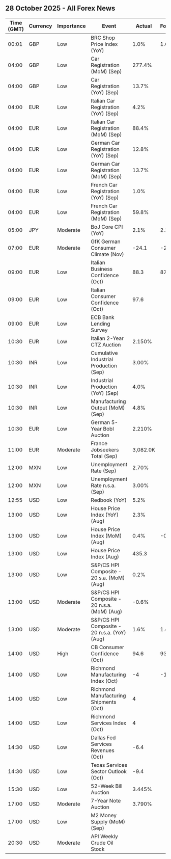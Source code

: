 ## 28 October 2025 - All Forex News

| Time (GMT) | Currency | Importance | Event | Actual | Forecast | Previous |
|------|----------|------------|-------|--------|----------|----------|
| 00:01 | GBP | Low | BRC Shop Price Index (YoY) | 1.0% | 1.6% | 1.4% |
| 04:00 | GBP | Low | Car Registration (MoM) (Sep) | 277.4% |  | -40.8% |
| 04:00 | GBP | Low | Car Registration (YoY) (Sep) | 13.7% |  | -2.0% |
| 04:00 | EUR | Low | Italian Car Registration (YoY) (Sep) | 4.2% |  | -2.7% |
| 04:00 | EUR | Low | Italian Car Registration (MoM) (Sep) | 88.4% |  | -43.2% |
| 04:00 | EUR | Low | German Car Registration (YoY) (Sep) | 12.8% |  | 5.0% |
| 04:00 | EUR | Low | German Car Registration (MoM) (Sep) | 13.7% |  | -21.7% |
| 04:00 | EUR | Low | French Car Registration (YoY) (Sep) | 1.0% |  | 2.2% |
| 04:00 | EUR | Low | French Car Registration (MoM) (Sep) | 59.8% |  | -24.5% |
| 05:00 | JPY | Moderate | BoJ Core CPI (YoY) | 2.1% | 2.1% | 2.0% |
| 07:00 | EUR | Moderate | GfK German Consumer Climate (Nov) | -24.1 | -22.0 | -22.5 |
| 09:00 | EUR | Low | Italian Business Confidence (Oct) | 88.3 | 87.5 | 87.4 |
| 09:00 | EUR | Low | Italian Consumer Confidence (Oct) | 97.6 |  | 96.8 |
| 09:00 | EUR | Low | ECB Bank Lending Survey |  |  |  |
| 10:30 | EUR | Low | Italian 2-Year CTZ Auction | 2.150% |  | 2.230% |
| 10:30 | INR | Low | Cumulative Industrial Production (Sep) | 3.00% |  | 2.80% |
| 10:30 | INR | Low | Industrial Production (YoY) (Sep) | 4.0% |  | 4.0% |
| 10:30 | INR | Low | Manufacturing Output (MoM) (Sep) | 4.8% |  | 3.8% |
| 10:30 | EUR | Low | German 5-Year Bobl Auction | 2.210% |  | 2.310% |
| 11:00 | EUR | Moderate | France Jobseekers Total (Sep) | 3,082.0K |  | 3,021.8K |
| 12:00 | MXN | Low | Unemployment Rate (Sep) | 2.70% |  | 2.60% |
| 12:00 | MXN | Low | Unemployment Rate n.s.a. (Sep) | 3.00% |  | 2.90% |
| 12:55 | USD | Low | Redbook (YoY) | 5.2% |  | 5.0% |
| 13:00 | USD | Low | House Price Index (YoY) (Aug) | 2.3% |  | 2.4% |
| 13:00 | USD | Low | House Price Index (MoM) (Aug) | 0.4% | -0.1% | 0.0% |
| 13:00 | USD | Low | House Price Index (Aug) | 435.3 |  | 433.6 |
| 13:00 | USD | Low | S&P/CS HPI Composite - 20 s.a. (MoM) (Aug) | 0.2% |  | -0.1% |
| 13:00 | USD | Moderate | S&P/CS HPI Composite - 20 n.s.a. (MoM) (Aug) | -0.6% |  | -0.3% |
| 13:00 | USD | Moderate | S&P/CS HPI Composite - 20 n.s.a. (YoY) (Aug) | 1.6% | 1.4% | 1.8% |
| 14:00 | USD | High | CB Consumer Confidence (Oct) | 94.6 | 93.4 | 95.6 |
| 14:00 | USD | Low | Richmond Manufacturing Index (Oct) | -4 | -11 | -17 |
| 14:00 | USD | Low | Richmond Manufacturing Shipments (Oct) | 4 |  | -20 |
| 14:00 | USD | Low | Richmond Services Index (Oct) | 4 |  | 1 |
| 14:30 | USD | Low | Dallas Fed Services Revenues (Oct) | -6.4 |  | -2.4 |
| 14:30 | USD | Low | Texas Services Sector Outlook (Oct) | -9.4 |  | -5.6 |
| 15:30 | USD | Low | 52-Week Bill Auction | 3.445% |  | 3.540% |
| 17:00 | USD | Moderate | 7-Year Note Auction | 3.790% |  | 3.953% |
| 17:00 | USD | Low | M2 Money Supply (MoM) (Sep) |  |  | 22.20T |
| 20:30 | USD | Moderate | API Weekly Crude Oil Stock |  |  | -2.980M |
